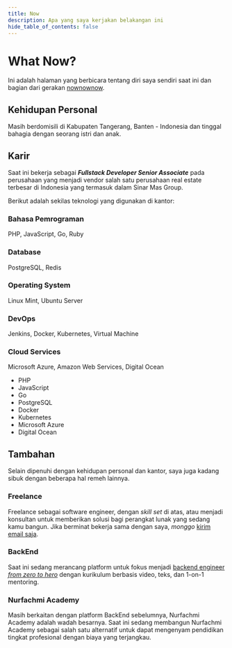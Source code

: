 ```yaml
---
title: Now
description: Apa yang saya kerjakan belakangan ini
hide_table_of_contents: false
---
```


# What Now?

Ini adalah halaman yang berbicara tentang diri saya sendiri saat ini dan bagian dari gerakan [nownownow](https://nownownow.com/about).

## Kehidupan Personal

Masih berdomisili di Kabupaten Tangerang, Banten - Indonesia dan tinggal bahagia dengan seorang istri dan anak.

## Karir

Saat ini bekerja sebagai _**Fullstack Developer Senior Associate**_ pada perusahaan yang menjadi vendor salah satu perusahaan real estate terbesar di Indonesia yang termasuk dalam Sinar Mas Group.

Berikut adalah sekilas teknologi yang digunakan di kantor:

### Bahasa Pemrograman

PHP, JavaScript, Go, Ruby

### Database

PostgreSQL, Redis

### Operating System

Linux Mint, Ubuntu Server

### DevOps

Jenkins, Docker, Kubernetes, Virtual Machine

### Cloud Services

Microsoft Azure, Amazon Web Services, Digital Ocean

- PHP
- JavaScript
- Go
- PostgreSQL
- Docker
- Kubernetes
- Microsoft Azure
- Digital Ocean

## Tambahan

Selain dipenuhi dengan kehidupan personal dan kantor, saya juga kadang sibuk dengan beberapa hal remeh lainnya.

### Freelance

Freelance sebagai software engineer, dengan _skill set_ di atas, atau menjadi konsultan untuk memberikan solusi bagi perangkat lunak yang sedang kamu bangun. Jika berminat bekerja sama dengan saya, _monggo_ [kirim email saja](mailto:reza@nurfachmi.com).

### BackEnd

Saat ini sedang merancang platform untuk fokus menjadi [backend engineer _from zero to hero_](https://backend.web.id) dengan kurikulum berbasis video, teks, dan 1-on-1 mentoring.

### Nurfachmi Academy

Masih berkaitan dengan platform BackEnd sebelumnya, Nurfachmi Academy adalah wadah besarnya. Saat ini sedang membangun Nurfachmi Academy sebagai salah satu alternatif untuk dapat mengenyam pendidikan tingkat profesional dengan biaya yang terjangkau.